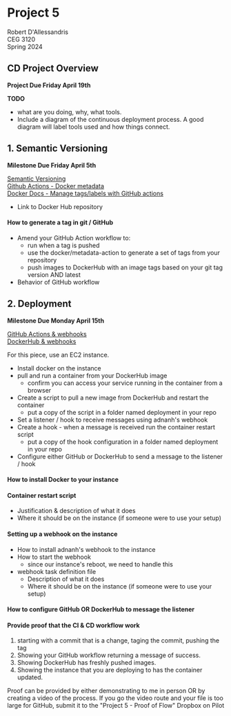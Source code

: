 # Project 5  
Robert D'Allessandris  
CEG 3120  
Spring 2024  

## CD Project Overview  
**Project Due Friday April 19th**  

**TODO** 
- what are you doing, why, what tools.
- Include a diagram of the continuous deployment process. A good diagram will label tools used and how things connect. 


## 1. Semantic Versioning  
**Milestone Due Friday April 5th**  

[Semantic Versioning](https://semver.org/)  
[Github Actions - Docker metadata](https://github.com/docker/metadata-action)  
[Docker Docs - Manage tags/labels with GitHub actions](https://docs.docker.com/build/ci/github-actions/manage-tags-labels/)  

- Link to Docker Hub repository  

#### How to generate a tag in git / GitHub
- Amend your GitHub Action workflow to:
    - run when a tag is pushed
    - use the docker/metadata-action to generate a set of tags from your repository
    - push images to DockerHub with an image tags based on your git tag version AND latest
- Behavior of GitHub workflow


## 2. Deployment  
**Milestone Due Monday April 15th**  

[GitHub Actions & webhooks](https://levelup.gitconnected.com/automated-deployment-using-docker-github-actions-and-webhooks-54018fc12e32)  
[DockerHub & webhooks](https://blog.devgenius.io/build-your-first-ci-cd-pipeline-using-docker-github-actions-and-webhooks-while-creating-your-own-da783110e151)  

For this piece, use an EC2 instance.

- Install docker on the instance
- pull and run a container from your DockerHub image
    - confirm you can access your service running in the container from a browser
- Create a script to pull a new image from DockerHub and restart the container
    - put a copy of the script in a folder named deployment in your repo
- Set a listener / hook to receive messages using adnanh's webhook
- Create a hook - when a message is received run the container restart script
    - put a copy of the hook configuration in a folder named deployment in your repo
- Configure either GitHub or DockerHub to send a message to the listener / hook  

#### How to install Docker to your instance

#### Container restart script
- Justification & description of what it does
- Where it should be on the instance (if someone were to use your setup)  

#### Setting up a webhook on the instance
- How to install adnanh's webhook to the instance
- How to start the webhook
    - since our instance's reboot, we need to handle this
- webhook task definition file
    - Description of what it does
    - Where it should be on the instance (if someone were to use your setup)

#### How to configure GitHub OR DockerHub to message the listener

#### Provide proof that the CI & CD workflow work

1. starting with a commit that is a change, taging the commit, pushing the tag
2. Showing your GitHub workflow returning a message of success.
3. Showing DockerHub has freshly pushed images.
4. Showing the instance that you are deploying to has the container updated.

Proof can be provided by either demonstrating to me in person OR by creating a video of the process. If you go the video route and your file is too large for GitHub, submit it to the "Project 5 - Proof of Flow" Dropbox on Pilot




